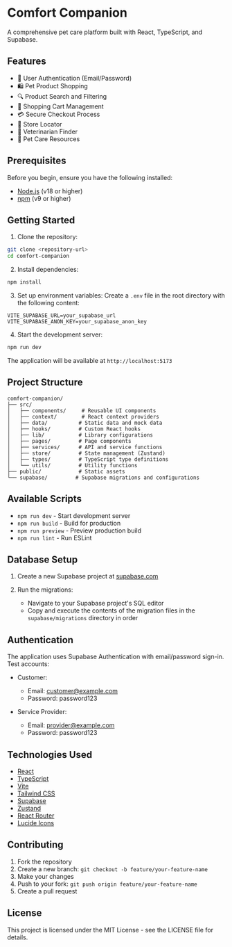 # Comfort Companion

A comprehensive pet care platform built with React, TypeScript, and Supabase.

## Features

- 🔐 User Authentication (Email/Password)
- 🛍️ Pet Product Shopping
- 🔍 Product Search and Filtering
- 🛒 Shopping Cart Management
- 💳 Secure Checkout Process
- 📍 Store Locator
- 🏥 Veterinarian Finder
- 🐾 Pet Care Resources

## Prerequisites

Before you begin, ensure you have the following installed:
- [Node.js](https://nodejs.org/) (v18 or higher)
- [npm](https://www.npmjs.com/) (v9 or higher)

## Getting Started

1. Clone the repository:
```bash
git clone <repository-url>
cd comfort-companion
```

2. Install dependencies:
```bash
npm install
```

3. Set up environment variables:
Create a `.env` file in the root directory with the following content:
```env
VITE_SUPABASE_URL=your_supabase_url
VITE_SUPABASE_ANON_KEY=your_supabase_anon_key
```

4. Start the development server:
```bash
npm run dev
```

The application will be available at `http://localhost:5173`

## Project Structure

```
comfort-companion/
├── src/
│   ├── components/     # Reusable UI components
│   ├── context/        # React context providers
│   ├── data/          # Static data and mock data
│   ├── hooks/         # Custom React hooks
│   ├── lib/           # Library configurations
│   ├── pages/         # Page components
│   ├── services/      # API and service functions
│   ├── store/         # State management (Zustand)
│   ├── types/         # TypeScript type definitions
│   └── utils/         # Utility functions
├── public/            # Static assets
└── supabase/         # Supabase migrations and configurations
```

## Available Scripts

- `npm run dev` - Start development server
- `npm run build` - Build for production
- `npm run preview` - Preview production build
- `npm run lint` - Run ESLint

## Database Setup

1. Create a new Supabase project at [supabase.com](https://supabase.com)

2. Run the migrations:
   - Navigate to your Supabase project's SQL editor
   - Copy and execute the contents of the migration files in the `supabase/migrations` directory in order

## Authentication

The application uses Supabase Authentication with email/password sign-in. Test accounts:

- Customer:
  - Email: customer@example.com
  - Password: password123

- Service Provider:
  - Email: provider@example.com
  - Password: password123

## Technologies Used

- [React](https://reactjs.org/)
- [TypeScript](https://www.typescriptlang.org/)
- [Vite](https://vitejs.dev/)
- [Tailwind CSS](https://tailwindcss.com/)
- [Supabase](https://supabase.com/)
- [Zustand](https://github.com/pmndrs/zustand)
- [React Router](https://reactrouter.com/)
- [Lucide Icons](https://lucide.dev/)

## Contributing

1. Fork the repository
2. Create a new branch: `git checkout -b feature/your-feature-name`
3. Make your changes
4. Push to your fork: `git push origin feature/your-feature-name`
5. Create a pull request

## License

This project is licensed under the MIT License - see the LICENSE file for details.